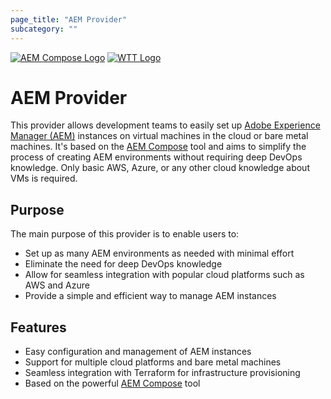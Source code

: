 ```yaml
---
page_title: "AEM Provider"
subcategory: ""
---
```


[![AEM Compose Logo](https://github.com/wttech/aemc/raw/main/docs/logo-with-text.png)](https://github.com/wttech/aemc)
[![WTT Logo](https://github.com/wttech/aemc/raw/main/docs/wtt-logo.png)](https://www.wundermanthompson.com/service/technology)

# AEM Provider

This provider allows development teams to easily set up [Adobe Experience Manager (AEM)](https://business.adobe.com/products/experience-manager/adobe-experience-manager.html) instances on virtual machines in the cloud or bare metal machines. 
It's based on the [AEM Compose](https://github.com/wttech/aemc) tool and aims to simplify the process of creating AEM environments without requiring deep DevOps knowledge. 
Only basic AWS, Azure, or any other cloud knowledge about VMs is required.

## Purpose

The main purpose of this provider is to enable users to:

- Set up as many AEM environments as needed with minimal effort
- Eliminate the need for deep DevOps knowledge
- Allow for seamless integration with popular cloud platforms such as AWS and Azure
- Provide a simple and efficient way to manage AEM instances

## Features

- Easy configuration and management of AEM instances
- Support for multiple cloud platforms and bare metal machines
- Seamless integration with Terraform for infrastructure provisioning
- Based on the powerful [AEM Compose](https://github.com/wttech/aemc) tool




